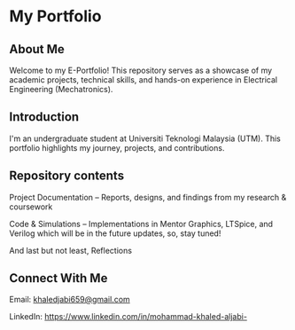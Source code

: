 # My Portfolio  
## About Me  

Welcome to my E-Portfolio! This repository serves as a showcase of my academic projects, technical skills, and hands-on experience in Electrical Engineering (Mechatronics).

## Introduction  


I'm an undergraduate student at Universiti Teknologi Malaysia (UTM). This portfolio highlights my journey, projects, and contributions.

## Repository contents

Project Documentation – Reports, designs, and findings from my research & coursework

Code & Simulations – Implementations in Mentor Graphics, LTSpice, and Verilog which will be in the future updates, so, stay tuned!

And last but not least, Reflections

## Connect With Me  


Email: khaledjabi659@gmail.com

LinkedIn: https://www.linkedin.com/in/mohammad-khaled-aljabi-

